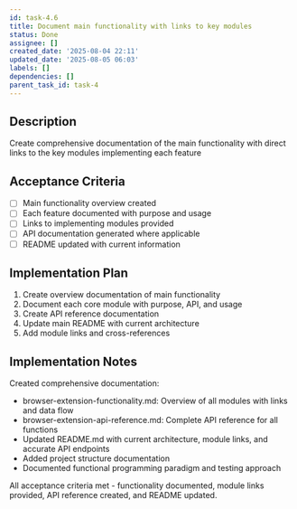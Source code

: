 ```yaml
---
id: task-4.6
title: Document main functionality with links to key modules
status: Done
assignee: []
created_date: '2025-08-04 22:11'
updated_date: '2025-08-05 06:03'
labels: []
dependencies: []
parent_task_id: task-4
---
```


## Description

Create comprehensive documentation of the main functionality with direct links to the key modules implementing each feature

## Acceptance Criteria

- [ ] Main functionality overview created
- [ ] Each feature documented with purpose and usage
- [ ] Links to implementing modules provided
- [ ] API documentation generated where applicable
- [ ] README updated with current information

## Implementation Plan

1. Create overview documentation of main functionality
2. Document each core module with purpose, API, and usage
3. Create API reference documentation
4. Update main README with current architecture
5. Add module links and cross-references

## Implementation Notes

Created comprehensive documentation:
- browser-extension-functionality.md: Overview of all modules with links and data flow
- browser-extension-api-reference.md: Complete API reference for all functions
- Updated README.md with current architecture, module links, and accurate API endpoints
- Added project structure documentation
- Documented functional programming paradigm and testing approach

All acceptance criteria met - functionality documented, module links provided, API reference created, and README updated.
